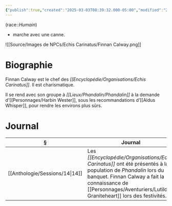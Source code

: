 ```yaml
---
{"publish":true,"created":"2025-03-03T08:39:32.000-05:00","modified":"2025-03-03T08:39:32.000-05:00","cssclasses":""}
---
```



(race::*Humain*)

- marche avec une canne.

![[Source/Images de NPCs/Echis Carinatus/Finnan Calway.png]]

# Biographie

Finnan Calway est le chef des *[[Encyclopédie/Organisations/Echis Carinatus]]*. Il est charismatique.

Il se rend avec son groupe à *[[Lieux/Phandalin/Phandalin]]* à la demande d'[[Personnages/Harbin Wester]], sous les recommandations d’[[Aldus Whisper]], pour rendre les environs plus sûrs. 


# Journal

| §                                 | Journal                                                                                                                                                                           |
| --------------------------------- | --------------------------------------------------------------------------------------------------------------------------------------------------------------------------------- |
| [[Anthologie/Sessions/14\|14]] | Les *[[Encyclopédie/Organisations/Echis Carinatus]]* ont été présentés à la population de *Phandalin* lors du banquet. Finnan Calway a fait la connaissance de [[Personnages/Aventuriers/Lutilda Graniteheart]] lors des festivités. |


